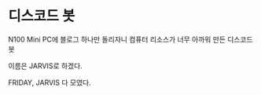 # 디스코드 봇

N100 Mini PC에 블로그 하나만 돌리자니 컴퓨터 리소스가 너무 아까워 만든 디스코드 봇

이름은 JARVIS로 하겠다.

FRIDAY, JARVIS 다 모였다.